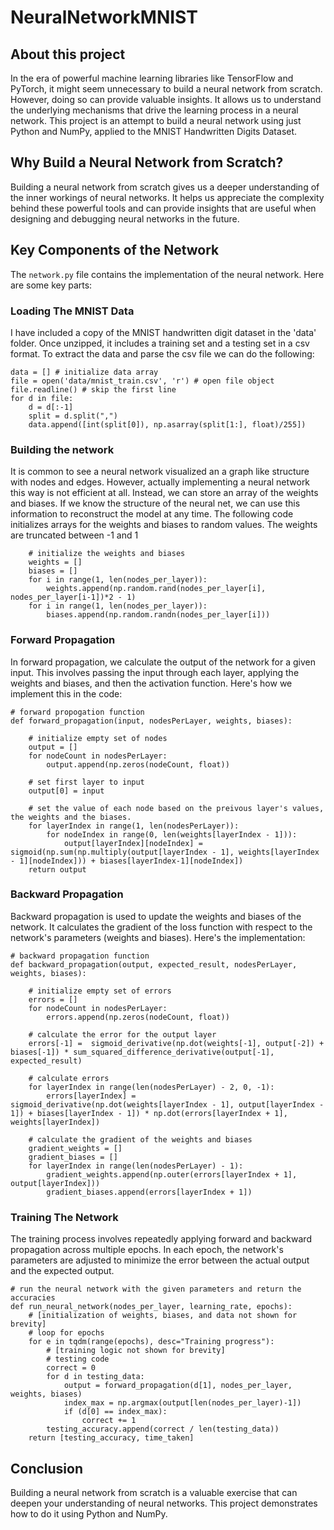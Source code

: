 # NeuralNetworkMNIST

## About this project

In the era of powerful machine learning libraries like TensorFlow and PyTorch, it might seem unnecessary to build a neural network from scratch. However, doing so can provide valuable insights. It allows us to understand the underlying mechanisms that drive the learning process in a neural network. This project is an attempt to build a neural network using just Python and NumPy, applied to the MNIST Handwritten Digits Dataset.

## Why Build a Neural Network from Scratch?

Building a neural network from scratch gives us a deeper understanding of the inner workings of neural networks. It helps us appreciate the complexity behind these powerful tools and can provide insights that are useful when designing and debugging neural networks in the future.

## Key Components of the Network

The `network.py` file contains the implementation of the neural network. Here are some key parts:

### Loading The MNIST Data

I have included a copy of the MNIST handwritten digit dataset in the 'data' folder. Once unzipped, it includes a training set and a testing set in a csv format. To extract the data and parse the csv file we can do the following:

```
data = [] # initialize data array
file = open('data/mnist_train.csv', 'r') # open file object
file.readline() # skip the first line
for d in file:
    d = d[:-1]
    split = d.split(",")
    data.append([int(split[0]), np.asarray(split[1:], float)/255])
```

### Building the network

It is common to see a neural network visualized an a graph like structure with nodes and edges. However, actually implementing a neural network this way is not efficient at all. Instead, we can store an array of the weights and biases. If we know the structure of the neural net, we can use this information to reconstruct the model at any time. The following code initializes arrays for the weights and biases to random values. The weights are truncated between -1 and 1

```
    # initialize the weights and biases
    weights = []
    biases = []
    for i in range(1, len(nodes_per_layer)):
        weights.append(np.random.rand(nodes_per_layer[i], nodes_per_layer[i-1])*2 - 1)
    for i in range(1, len(nodes_per_layer)):
        biases.append(np.random.randn(nodes_per_layer[i]))

```

### Forward Propagation

In forward propagation, we calculate the output of the network for a given input. This involves passing the input through each layer, applying the weights and biases, and then the activation function. Here's how we implement this in the code:

```
# forward propogation function
def forward_propagation(input, nodesPerLayer, weights, biases):

    # initialize empty set of nodes
    output = []
    for nodeCount in nodesPerLayer:
        output.append(np.zeros(nodeCount, float))
    
    # set first layer to input
    output[0] = input

    # set the value of each node based on the preivous layer's values, the weights and the biases.
    for layerIndex in range(1, len(nodesPerLayer)):
        for nodeIndex in range(0, len(weights[layerIndex - 1])):
            output[layerIndex][nodeIndex] = sigmoid(np.sum(np.multiply(output[layerIndex - 1], weights[layerIndex - 1][nodeIndex])) + biases[layerIndex-1][nodeIndex])
    return output
```

### Backward Propagation

Backward propagation is used to update the weights and biases of the network. It calculates the gradient of the loss function with respect to the network's parameters (weights and biases). Here's the implementation:

```
# backward propagation function
def backward_propagation(output, expected_result, nodesPerLayer, weights, biases):

    # initialize empty set of errors
    errors = []
    for nodeCount in nodesPerLayer:
        errors.append(np.zeros(nodeCount, float))
    
    # calculate the error for the output layer
    errors[-1] =  sigmoid_derivative(np.dot(weights[-1], output[-2]) + biases[-1]) * sum_squared_difference_derivative(output[-1], expected_result)
    
    # calculate errors
    for layerIndex in range(len(nodesPerLayer) - 2, 0, -1):
        errors[layerIndex] = sigmoid_derivative(np.dot(weights[layerIndex - 1], output[layerIndex - 1]) + biases[layerIndex - 1]) * np.dot(errors[layerIndex + 1], weights[layerIndex])
    
    # calculate the gradient of the weights and biases
    gradient_weights = []
    gradient_biases = []
    for layerIndex in range(len(nodesPerLayer) - 1):
        gradient_weights.append(np.outer(errors[layerIndex + 1], output[layerIndex]))
        gradient_biases.append(errors[layerIndex + 1])
```

### Training The Network

The training process involves repeatedly applying forward and backward propagation across multiple epochs. In each epoch, the network's parameters are adjusted to minimize the error between the actual output and the expected output.

```
# run the neural network with the given parameters and return the accuracies
def run_neural_network(nodes_per_layer, learning_rate, epochs):
    # [initialization of weights, biases, and data not shown for brevity]
    # loop for epochs
    for e in tqdm(range(epochs), desc="Training progress"):
        # [training logic not shown for brevity]
        # testing code
        correct = 0
        for d in testing_data:
            output = forward_propagation(d[1], nodes_per_layer, weights, biases)
            index_max = np.argmax(output[len(nodes_per_layer)-1])
            if (d[0] == index_max):
                correct += 1
        testing_accuracy.append(correct / len(testing_data))
    return [testing_accuracy, time_taken]
```


## Conclusion

Building a neural network from scratch is a valuable exercise that can deepen your understanding of neural networks. This project demonstrates how to do it using Python and NumPy.

